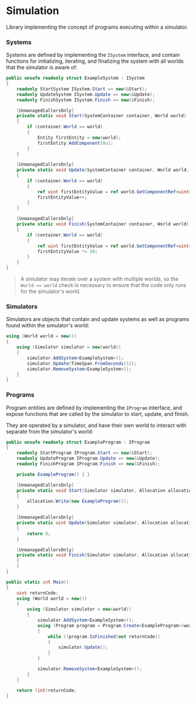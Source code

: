 # Simulation
Library implementing the concept of programs executing within a simulator.

### Systems
Systems are defined by implementing the `ISystem` interface, and contain
functions for initializing, iterating, and finalizing the system with all
worlds that the simulator is aware of:
```cs
public unsafe readonly struct ExampleSystem : ISystem
{
    readonly StartSystem ISystem.Start => new(&Start);
    readonly UpdateSystem ISystem.Update => new(&Update);
    readonly FinishSystem ISystem.Finish => new(&Finish);

    [UnmanagedCallersOnly]
    private static void Start(SystemContainer container, World world)
    {
        if (container.World == world)
        {
            Entity firstEntity = new(world);
            firstEntity.AddComponent(0u);
        }
    }

    [UnmanagedCallersOnly]
    private static void Update(SystemContainer container, World world, TimeSpan delta)
    {
        if (container.World == world)
        {
            ref uint firstEntityValue = ref world.GetComponentRef<uint>(1);
            firstEntityValue++;
        }
    }

    [UnmanagedCallersOnly]
    private static void Finish(SystemContainer container, World world)
    {
        if (container.World == world)
        {
            ref uint firstEntityValue = ref world.GetComponentRef<uint>(1);
            firstEntityValue *= 10;
        }
    }
}
```
> A simulator may iterate over a system with multiple worlds, so the `World == world` check is necessary
to ensure that the code only runs for the simulator's world.

### Simulators
Simulators are objects that contain and update systems as well as programs found
within the simulator's world:
```cs
using (World world = new())
{
    using (Simulator simulator = new(world))
    {
        simulator.AddSystem<ExampleSystem>();
        simulator.Update(TimeSpan.FromSeconds(1));
        simulator.RemoveSystem<ExampleSystem>();
    }
}
```

### Programs
Program entities are defined by implementing the `IProgram` interface, and
expose functions that are called by the simulator to start, update, and finish.

They are operated by a simulator, and have their own world to interact with separate
from the simulator's world:
```cs
public unsafe readonly struct ExampleProgram : IProgram
{
    readonly StartProgram IProgram.Start => new(&Start);
    readonly UpdateProgram IProgram.Update => new(&Update);
    readonly FinishProgram IProgram.Finish => new(&Finish);

    private ExampleProgram() { }

    [UnmanagedCallersOnly]
    private static void Start(Simulator simulator, Allocation allocation, World world)
    {
        allocation.Write(new ExampleProgram());
    }

    [UnmanagedCallersOnly]
    private static uint Update(Simulator simulator, Allocation allocation, World world, TimeSpan delta)
    {
        return 0;
    }

    [UnmanagedCallersOnly]
    private static void Finish(Simulator simulator, Allocation allocation, World world, uint returnCode)
    {
    }
}

public static int Main()
{
    uint returnCode;
    using (World world = new())
    {
        using (Simulator simulator = new(world))
        {
            simulator.AddSystem<ExampleSystem>();
            using (Program program = Program.Create<ExampleProgram>(world))
            {
                while (!program.IsFinished(out returnCode))
                {
                    simulator.Update();
                }
            }

            simulator.RemoveSystem<ExampleSystem>();
        }
    }

    return (int)returnCode;
}
```